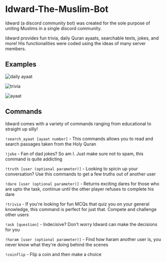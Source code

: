 # Idward-The-Muslim-Bot

Idward (a discord community bot) was created for the sole purpose of uniting Muslims in a single discord community.

Idward provides fun trivia, daily Quran ayaats, searchable texts, jokes, and more! His functionalities were coded using the ideas of many server members.

## Examples

![daily ayaat](https://user-images.githubusercontent.com/85767913/152033731-cdfce056-4990-4363-abfb-6e9b2da684d2.png)

![trivia](https://user-images.githubusercontent.com/85767913/152039314-81ef669d-1f19-421f-ba63-3256fb2e6327.gif)

![ayaat](https://user-images.githubusercontent.com/85767913/152040946-b3373d9c-69e6-4e5b-a083-388d4bc701e9.gif)


## Commands

Idward comes with a variety of commands ranging from educational to straight up silly!

`!search_ayaat [ayaat number]` - This commands allows you to read and search passages taken from the Holy Quran

`!joke` - Fan of dad jokes? So am I. Just make sure not to spam, this command is quite addicting

`!truth [user (optional parameter)]` - Looking to spicin up your conversation? Use this commands to get a few truths out of another user

`!dare [user (optional parameter)]` - Returns exciting dares for those who are upto the task, continue until the other player refuses to complete his dare

`!trivia` - If you're looking for fun MCQs that quiz you on your general knowledge, this command is perfect for just that. Compete and challenge other users

`!ask [question]` - Indecisive? Don't worry Idward can make the decisions for you

`!haram [user (optional parameter)]` - Find how haram another user is, you never know what they're doing behind the scenes

`!coinflip` - Flip a coin and then make a choice


